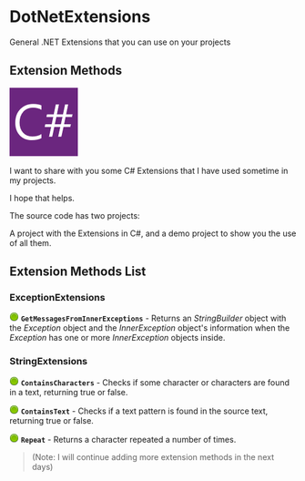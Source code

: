 # DotNetExtensions
General .NET Extensions that you can use on your projects

## Extension Methods
![C# Logo](/images/CSharp.png)

I want to share with you  some C# Extensions that I have used sometime in my projects.

I hope that helps.

The source code has two projects:

A project with the Extensions in C#, and a demo project to show you the use of all them.



## Extension Methods List

### **ExceptionExtensions**
<img src ="/images/bullet_green.png" /> **`GetMessagesFromInnerExceptions`** - Returns an *StringBuilder* object with the *Exception* object and the *InnerException* object's information when the *Exception* has one or more *InnerException* objects inside.

### **StringExtensions** 
![Separator](/images/bullet_green.png) **`ContainsCharacters`** - Checks if some character or characters are found in a text, returning true or false.

![Separator](/images/bullet_green.png) **`ContainsText`** - Checks if a text pattern is found in the source text, returning true or false.

![Separator](/images/bullet_green.png) **`Repeat`** - Returns a character repeated a number of times.


> (Note: I will continue adding more extension methods in the next days)

